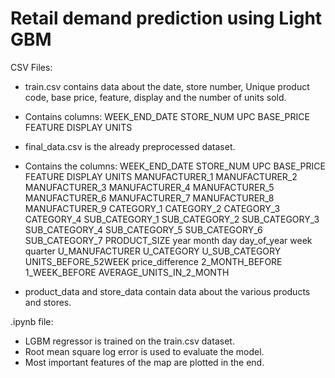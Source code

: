 # Retail demand prediction using Light GBM

CSV Files:

* train.csv contains data about the date, store number, Unique product code, base price, feature, display and the number of units sold.
* Contains columns: WEEK_END_DATE	STORE_NUM	UPC	BASE_PRICE	FEATURE	DISPLAY	UNITS
* final_data.csv is the already preprocessed dataset.
* Contains the columns: 
WEEK_END_DATE	STORE_NUM	UPC	BASE_PRICE	FEATURE	DISPLAY	UNITS	MANUFACTURER_1	MANUFACTURER_2	MANUFACTURER_3	MANUFACTURER_4	MANUFACTURER_5	MANUFACTURER_6	MANUFACTURER_7	MANUFACTURER_8	MANUFACTURER_9	CATEGORY_1	CATEGORY_2	CATEGORY_3	CATEGORY_4	SUB_CATEGORY_1	SUB_CATEGORY_2	SUB_CATEGORY_3	SUB_CATEGORY_4	SUB_CATEGORY_5	SUB_CATEGORY_6	SUB_CATEGORY_7	PRODUCT_SIZE	year	month	day	day_of_year	week	quarter	U_MANUFACTURER	U_CATEGORY	U_SUB_CATEGORY	UNITS_BEFORE_52WEEK	price_difference	2_MONTH_BEFORE	1_WEEK_BEFORE	AVERAGE_UNITS_IN_2_MONTH

* product_data and store_data contain data about the various products and stores.

.ipynb file:

* LGBM regressor is trained on the train.csv dataset.
* Root mean square log error is used to evaluate the model.
* Most important features of the map are plotted in the end.
